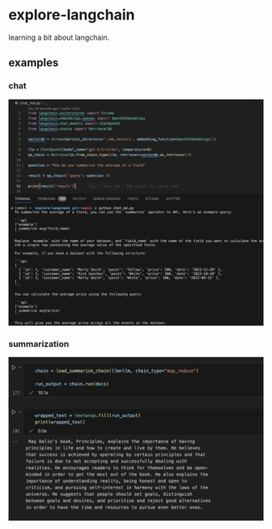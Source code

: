 # explore-langchain

learning a bit about langchain.

## examples

### chat
<img src="./screenshots/chat_md.png">

### summarization
<img src="./screenshots/%20summarization.png">